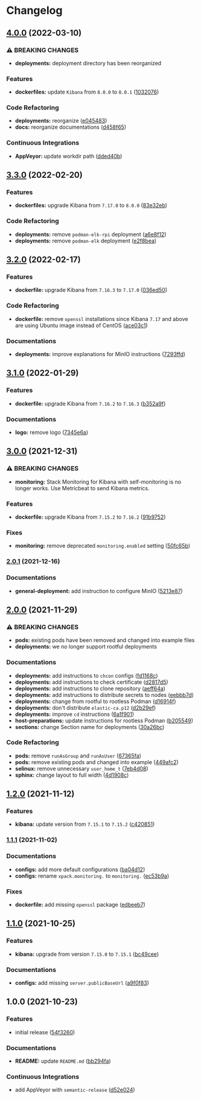 # Changelog

## [4.0.0](https://github.com/extra2000/elastic-kibana-pod/compare/v3.3.0...v4.0.0) (2022-03-10)


### ⚠ BREAKING CHANGES

* **deployments:** deployment directory has been reorganized

### Features

* **dockerfiles:** update `Kibana` from `8.0.0` to `8.0.1` ([1032076](https://github.com/extra2000/elastic-kibana-pod/commit/1032076d5923b25ce046ced6ad4b4f58ad8bbb86))


### Code Refactoring

* **deployments:** reorganize ([e045483](https://github.com/extra2000/elastic-kibana-pod/commit/e04548389d27aeeaa421fb70c0c7df150a8591fa))
* **docs:** reorganize documentations ([d458f65](https://github.com/extra2000/elastic-kibana-pod/commit/d458f6577d8411aea9fc59c11826d0ad7f2298aa))


### Continuous Integrations

* **AppVeyor:** update workdir path ([dded40b](https://github.com/extra2000/elastic-kibana-pod/commit/dded40b812137319c0a592c725473dddb9a4ed79))

## [3.3.0](https://github.com/extra2000/elastic-kibana-pod/compare/v3.2.0...v3.3.0) (2022-02-20)


### Features

* **dockerfiles:** upgrade Kibana from `7.17.0` to `8.0.0` ([83e32eb](https://github.com/extra2000/elastic-kibana-pod/commit/83e32ebe24042c2a96d7b2445712919ec08be1eb))


### Code Refactoring

* **deployments:** remove `podman-elk-rpi` deployment ([a6e8f12](https://github.com/extra2000/elastic-kibana-pod/commit/a6e8f12bde6bbf308270aee1d79ef1fc9baa6639))
* **deployments:** remove `podman-elk` deployment ([e2f8bea](https://github.com/extra2000/elastic-kibana-pod/commit/e2f8beab2b35426586d9d57caca12b35078d66d7))

## [3.2.0](https://github.com/extra2000/elastic-kibana-pod/compare/v3.1.0...v3.2.0) (2022-02-17)


### Features

* **dockerfile:** upgrade Kibana from `7.16.3` to `7.17.0` ([036ed50](https://github.com/extra2000/elastic-kibana-pod/commit/036ed50992e5fde52d6b34ec3ccbe1182cd0bf1e))


### Code Refactoring

* **dockerfile:** remove `openssl` installations since Kibana `7.17` and above are using Ubuntu image instead of CentOS ([ace03c1](https://github.com/extra2000/elastic-kibana-pod/commit/ace03c1cc99a5364e95cec1f02506254ffa24c84))


### Documentations

* **deployments:** improve explanations for MinIO instructions ([7293ffd](https://github.com/extra2000/elastic-kibana-pod/commit/7293ffd8f4440ac918195555a48dd36dab0d53b3))

## [3.1.0](https://github.com/extra2000/elastic-kibana-pod/compare/v3.0.0...v3.1.0) (2022-01-29)


### Features

* **dockerfile:** upgrade Kibana from `7.16.2` to `7.16.3` ([b352a9f](https://github.com/extra2000/elastic-kibana-pod/commit/b352a9fd2ff777466215ca751021aec89fb1dba5))


### Documentations

* **logo:** remove logo ([7345e6a](https://github.com/extra2000/elastic-kibana-pod/commit/7345e6a05c5476801cbed66bf4312594e36028ce))

## [3.0.0](https://github.com/extra2000/elastic-kibana-pod/compare/v2.0.1...v3.0.0) (2021-12-31)


### ⚠ BREAKING CHANGES

* **monitoring:** Stack Monitoring for Kibana with self-monitoring is no longer works. Use Metricbeat to send Kibana metrics.

### Features

* **dockerfile:** upgrade Kibana from `7.15.2` to `7.16.2` ([91b9752](https://github.com/extra2000/elastic-kibana-pod/commit/91b975292e466f833a9c48bc067f9b5b774d6a2b))


### Fixes

* **monitoring:** remove deprecated `monitoring.enabled` setting ([50fc65b](https://github.com/extra2000/elastic-kibana-pod/commit/50fc65bbd41a062b3d72f17a2b7b1295dcbb493c))

### [2.0.1](https://github.com/extra2000/elastic-kibana-pod/compare/v2.0.0...v2.0.1) (2021-12-16)


### Documentations

* **general-deployment:** add instruction to configure MinIO ([5213e87](https://github.com/extra2000/elastic-kibana-pod/commit/5213e87e478363713297e4d3f8a6cbaf9bb71cf6))

## [2.0.0](https://github.com/extra2000/elastic-kibana-pod/compare/v1.2.0...v2.0.0) (2021-11-29)


### ⚠ BREAKING CHANGES

* **pods:** existing pods have been removed and changed into example files
* **deployments:** we no longer support rootful deployments

### Documentations

* **deployments:** add instructions to `chcon` configs ([fd1168c](https://github.com/extra2000/elastic-kibana-pod/commit/fd1168c41f02d1fdbe407277fa547d17e65fac32))
* **deployments:** add instructions to check certificate ([d2817d5](https://github.com/extra2000/elastic-kibana-pod/commit/d2817d5f517de3595cef5e47c3c050b2418baf34))
* **deployments:** add instructions to clone repository ([aeff64a](https://github.com/extra2000/elastic-kibana-pod/commit/aeff64adb80ece9e4c188bdd1453c8b00153b9aa))
* **deployments:** add instructions to distribute secrets to nodes ([eebbb7d](https://github.com/extra2000/elastic-kibana-pod/commit/eebbb7d7b2c398610b63479aeb875ca2696da467))
* **deployments:** change from rootful to rootless Podman ([d16914f](https://github.com/extra2000/elastic-kibana-pod/commit/d16914f9d87fa1f72eafb01f653e046bc0d53f9a))
* **deployments:** don't distribute `elastic-ca.p12` ([d2b29ef](https://github.com/extra2000/elastic-kibana-pod/commit/d2b29ef4e4816e56478947ecb98a53f47d5e4b19))
* **deployments:** improve `cd` instructions ([6a1f901](https://github.com/extra2000/elastic-kibana-pod/commit/6a1f9013b891bc6605f2b7dea0bbc32f67943f97))
* **host-preparations:** update instructions for rootless Podman ([b205549](https://github.com/extra2000/elastic-kibana-pod/commit/b205549f2ea1f0fcfd763df8fbb6f1d17cc14686))
* **sections:** change Section name for deployments ([30a26bc](https://github.com/extra2000/elastic-kibana-pod/commit/30a26bc8287cf2ed70f62c4c0109d95389607910))


### Code Refactoring

* **pods:** remove `runAsGroup` and `runAsUser` ([67365fa](https://github.com/extra2000/elastic-kibana-pod/commit/67365fa7602761de26326bc209ff99dd3c464dd2))
* **pods:** remove existing pods and changed into example ([449afc2](https://github.com/extra2000/elastic-kibana-pod/commit/449afc26300053153f6b42cf6acb0b0c872114fa))
* **selinux:** remove unnecessary `user_home_t` ([7eb4d08](https://github.com/extra2000/elastic-kibana-pod/commit/7eb4d0865bf4030bb856e337085cdcdfe2faea57))
* **sphinx:** change layout to full width ([4d1908c](https://github.com/extra2000/elastic-kibana-pod/commit/4d1908cc10644c30a33b70f0ca0f818127c5257d))

## [1.2.0](https://github.com/extra2000/elastic-kibana-pod/compare/v1.1.1...v1.2.0) (2021-11-12)


### Features

* **kibana:** update version from `7.15.1` to `7.15.2` ([c420851](https://github.com/extra2000/elastic-kibana-pod/commit/c4208510263b7d45e4f59be4474e9bfdbb590c35))

### [1.1.1](https://github.com/extra2000/elastic-kibana-pod/compare/v1.1.0...v1.1.1) (2021-11-02)


### Documentations

* **configs:** add more default configurations ([ba04d12](https://github.com/extra2000/elastic-kibana-pod/commit/ba04d12aed1694249d53186ad7e4a9612943a016))
* **configs:** rename `xpack.monitoring.` to `monitoring.` ([ec53b9a](https://github.com/extra2000/elastic-kibana-pod/commit/ec53b9a86ba7b6d73cb026cd92a23d8f6b46b705))


### Fixes

* **dockerfile:** add missing `openssl` package ([edbeeb7](https://github.com/extra2000/elastic-kibana-pod/commit/edbeeb7d25a6970ad238aa61d6859d12b8bb0453))

## [1.1.0](https://github.com/extra2000/elastic-kibana-pod/compare/v1.0.0...v1.1.0) (2021-10-25)


### Features

* **kibana:** upgrade from version `7.15.0` to `7.15.1` ([bc49cee](https://github.com/extra2000/elastic-kibana-pod/commit/bc49cee8f261f62f726fdde26ef282066b702ba4))


### Documentations

* **configs:** add missing `server.publicBaseUrl` ([a9f0f83](https://github.com/extra2000/elastic-kibana-pod/commit/a9f0f83726dca44ee17604a0dc2a7eb654651ba6))

## 1.0.0 (2021-10-23)


### Features

* initial release ([54f3260](https://github.com/extra2000/elastic-kibana-pod/commit/54f3260e0dc43a5e559c5b9cb8d2df5a8759ab3c))


### Documentations

* **README:** update `README.md` ([bb294fa](https://github.com/extra2000/elastic-kibana-pod/commit/bb294fa0f28364a2126f2e848e90d2f3fe4d468a))


### Continuous Integrations

* add AppVeyor with `semantic-release` ([d52e024](https://github.com/extra2000/elastic-kibana-pod/commit/d52e024f64be42329144a88690d62b74c7b0c299))
